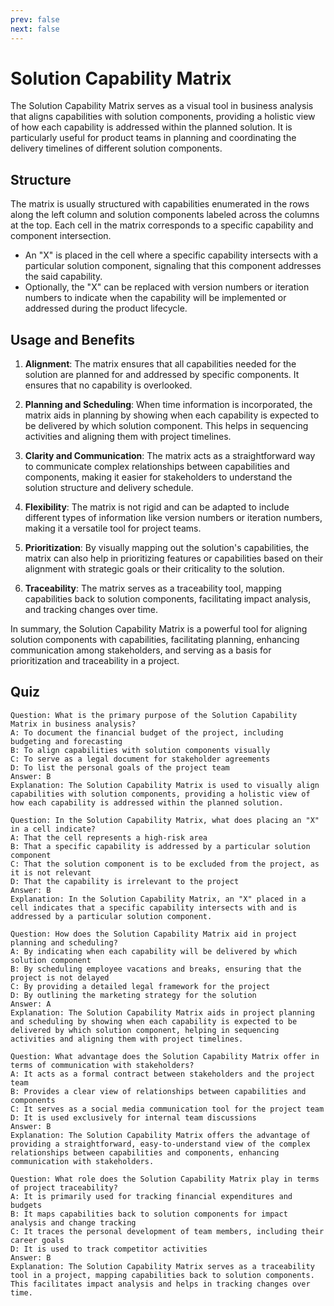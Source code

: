 ```yaml
---
prev: false
next: false
---
```


# Solution Capability Matrix

The Solution Capability Matrix serves as a visual tool in business analysis that aligns capabilities with solution components, providing a holistic view of how each capability is addressed within the planned solution. It is particularly useful for product teams in planning and coordinating the delivery timelines of different solution components.

## Structure

The matrix is usually structured with capabilities enumerated in the rows along the left column and solution components labeled across the columns at the top. Each cell in the matrix corresponds to a specific capability and component intersection.

- An "X" is placed in the cell where a specific capability intersects with a particular solution component, signaling that this component addresses the said capability.
- Optionally, the "X" can be replaced with version numbers or iteration numbers to indicate when the capability will be implemented or addressed during the product lifecycle.

## Usage and Benefits

1. **Alignment**: The matrix ensures that all capabilities needed for the solution are planned for and addressed by specific components. It ensures that no capability is overlooked.

2. **Planning and Scheduling**: When time information is incorporated, the matrix aids in planning by showing when each capability is expected to be delivered by which solution component. This helps in sequencing activities and aligning them with project timelines.

3. **Clarity and Communication**: The matrix acts as a straightforward way to communicate complex relationships between capabilities and components, making it easier for stakeholders to understand the solution structure and delivery schedule.

4. **Flexibility**: The matrix is not rigid and can be adapted to include different types of information like version numbers or iteration numbers, making it a versatile tool for project teams.

5. **Prioritization**: By visually mapping out the solution's capabilities, the matrix can also help in prioritizing features or capabilities based on their alignment with strategic goals or their criticality to the solution.

6. **Traceability**: The matrix serves as a traceability tool, mapping capabilities back to solution components, facilitating impact analysis, and tracking changes over time.

In summary, the Solution Capability Matrix is a powerful tool for aligning solution components with capabilities, facilitating planning, enhancing communication among stakeholders, and serving as a basis for prioritization and traceability in a project.

## Quiz

```quiz
Question: What is the primary purpose of the Solution Capability Matrix in business analysis?
A: To document the financial budget of the project, including budgeting and forecasting
B: To align capabilities with solution components visually
C: To serve as a legal document for stakeholder agreements
D: To list the personal goals of the project team
Answer: B
Explanation: The Solution Capability Matrix is used to visually align capabilities with solution components, providing a holistic view of how each capability is addressed within the planned solution.

Question: In the Solution Capability Matrix, what does placing an "X" in a cell indicate?
A: That the cell represents a high-risk area
B: That a specific capability is addressed by a particular solution component
C: That the solution component is to be excluded from the project, as it is not relevant
D: That the capability is irrelevant to the project
Answer: B
Explanation: In the Solution Capability Matrix, an "X" placed in a cell indicates that a specific capability intersects with and is addressed by a particular solution component.

Question: How does the Solution Capability Matrix aid in project planning and scheduling?
A: By indicating when each capability will be delivered by which solution component
B: By scheduling employee vacations and breaks, ensuring that the project is not delayed
C: By providing a detailed legal framework for the project
D: By outlining the marketing strategy for the solution
Answer: A
Explanation: The Solution Capability Matrix aids in project planning and scheduling by showing when each capability is expected to be delivered by which solution component, helping in sequencing activities and aligning them with project timelines.

Question: What advantage does the Solution Capability Matrix offer in terms of communication with stakeholders?
A: It acts as a formal contract between stakeholders and the project team
B: Provides a clear view of relationships between capabilities and components
C: It serves as a social media communication tool for the project team
D: It is used exclusively for internal team discussions
Answer: B
Explanation: The Solution Capability Matrix offers the advantage of providing a straightforward, easy-to-understand view of the complex relationships between capabilities and components, enhancing communication with stakeholders.

Question: What role does the Solution Capability Matrix play in terms of project traceability?
A: It is primarily used for tracking financial expenditures and budgets
B: It maps capabilities back to solution components for impact analysis and change tracking
C: It traces the personal development of team members, including their career goals
D: It is used to track competitor activities
Answer: B
Explanation: The Solution Capability Matrix serves as a traceability tool in a project, mapping capabilities back to solution components. This facilitates impact analysis and helps in tracking changes over time.

```
